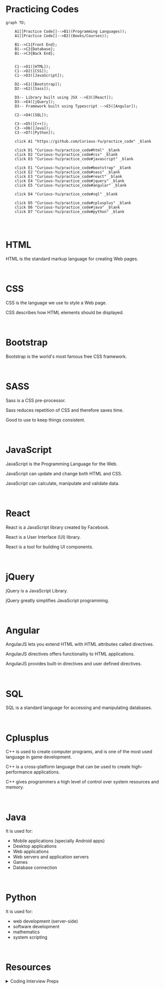 # Practicing Codes



```mermaid
graph TD;

    A1[[Practice Code]]-->B1((Programming Languages));
    A1[[Practice Code]]-->B2((Books/Courses));
    
    B1-->C1{Front End};
    B1-->C2{Database};
    B1-->C3{Back End};
    

    C1-->D1([HTML]);
    C1-->D2([CSS]);
    C1-->D3([JavaScript]);
    
    D2-->E1([Bootstrap]);
    D2-->E2([Sass]);
    
    D3-- Library built using JSX -->E3([React]);
    D3-->E4([jQuery]);
    D3-- Framework built using Typescript -->E5([Angular]);
    
    C2-->D4([SQL]);
    
    C3-->D5([C++]);
    C3-->D6([Java]);
    C3-->D7([Python]);
    
    click A1 "https://github.com/Curious-Yu/practice_code" _blank
    
    click D1 "Curious-Yu/practice_code#html" _blank
    click D2 "Curious-Yu/practice_code#css" _blank
    click D3 "Curious-Yu/practice_code#javascript" _blank
    
    click E1 "Curious-Yu/practice_code#bootstrap" _blank
    click E2 "Curious-Yu/practice_code#sass" _blank
    click E3 "Curious-Yu/practice_code#react" _blank
    click E4 "Curious-Yu/practice_code#jquery" _blank
    click E5 "Curious-Yu/practice_code#angular" _blank
    
    click D4 "Curious-Yu/practice_code#sql" _blank
    
    click D5 "Curious-Yu/practice_code#cplusplus" _blank
    click D6 "Curious-Yu/practice_code#java" _blank
    click D7 "Curious-Yu/practice_code#python" _blank
    

    
```

# HTML

HTML is the standard markup language for creating Web pages.

</br>



# CSS

CSS is the language we use to style a Web page.

CSS describes how HTML elements should be displayed.

</br>



# Bootstrap

Bootstrap is the world's most famous free CSS framework.

</br>



# SASS

Sass is a CSS pre-processor.

Sass reduces repetition of CSS and therefore saves time.

Good to use to keep things consistent.

</br>



# JavaScript

JavaScript is the Programming Language for the Web.

JavaScript can update and change both HTML and CSS.

JavaScript can calculate, manipulate and validate data.

</br>



# React

React is a JavaScript library created by Facebook.

React is a User Interface (UI) library.

React is a tool for building UI components.

</br>



# jQuery

jQuery is a JavaScript Library.

jQuery greatly simplifies JavaScript programming.

</br>



# Angular

AngularJS lets you extend HTML with HTML attributes called directives.

AngularJS directives offers functionality to HTML applications.

AngularJS provides built-in directives and user defined directives.

</br>



# SQL

SQL is a standard language for accessing and manipulating databases.

</br>



# Cplusplus

C++ is used to create computer programs, and is one of the most used language in game development.

C++ is a cross-platform language that can be used to create high-performance applications.

C++ gives programmers a high level of control over system resources and memory.

</br>



# Java

It is used for:

- Mobile applications (specially Android apps)
- Desktop applications
- Web applications
- Web servers and application servers
- Games
- Database connection

</br>



# Python

It is used for:

- web development (server-side)
- software development
- mathematics
- system scripting

</br>

# Resources

<details><summary>Coding Interview Preps</summary>
    
- [Cracking the Coding Interview - Javascript](https://github.com/careercup/CtCI-6th-Edition-JavaScript)

- [Cracking the Coding Interview HackerRank Videos](https://www.youtube.com/playlist?list=PLOuZYwbmgZWXvkghUyMLdI90IwxbNCiWK)

</details>




